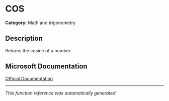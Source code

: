 # COS

**Category:** Math and trigonometry

## Description
Returns the cosine of a number

## Microsoft Documentation
[Official Documentation](https://support.microsoft.com//en-us/office/cos-function-0fb808a5-95d6-4553-8148-22aebdce5f05)

---
*This function reference was automatically generated.*

